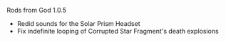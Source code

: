 Rods from God 1.0.5
 - Redid sounds for the Solar Prism Headset
 - Fix indefinite looping of Corrupted Star Fragment's death explosions